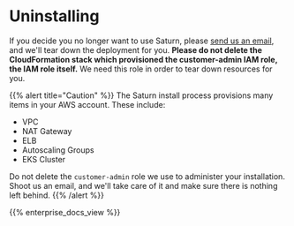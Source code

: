 # Uninstalling

If you decide you no longer want to use Saturn, please [send us an email](mailto:support@saturncloud.io), and we'll tear down the deployment for you.  **Please do not delete the CloudFormation stack which provisioned the customer-admin IAM role, the IAM role itself.**  We need this role in order to tear down resources for you.

{{% alert title="Caution" %}}
The Saturn install process provisions many items in your AWS account.  These include:

- VPC
- NAT Gateway
- ELB
- Autoscaling Groups
- EKS Cluster

Do not delete the `customer-admin` role we use to administer your installation.  Shoot us an email, and we'll take care of it and make sure there is nothing left behind. {{% /alert %}}

{{% enterprise_docs_view %}}
